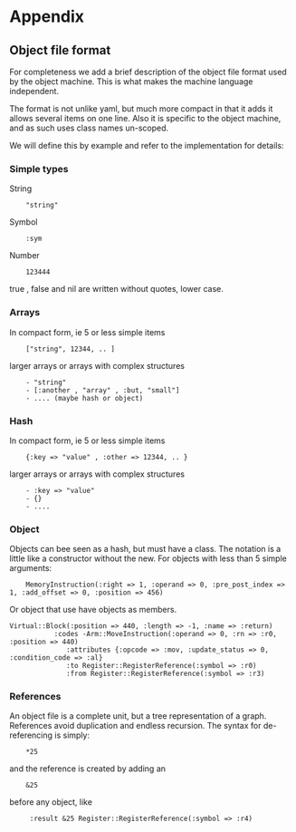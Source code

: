 # Appendix

## Object file format

For completeness we add a brief description of the object file format used by the object machine. 
This is what makes the machine language independent.

The format is not unlike yaml, but much more compact in that it adds it allows several items on one line. 
Also it is specific to the object machine, and as such uses class names un-scoped.

We will define this by example and refer to the implementation for details:

### Simple types
String
```
    "string"
```
Symbol
```
    :sym
```

Number
```
    123444
```

true , false and nil are written without quotes, lower case.

### Arrays

In compact form, ie 5 or less simple items
```
    ["string", 12344, .. ]
```
larger arrays or arrays with complex structures

```
    - "string"
    - [:another , "array" , :but, "small"]
    - .... (maybe hash or object)
```

### Hash

In compact form, ie 5 or less simple items
```
    {:key => "value" , :other => 12344, .. }
```
larger arrays or arrays with complex structures

```
    - :key => "value"
    - {}
    - ....
```

### Object

Objects can bee seen as a hash, but must have a class.
The notation is a little like a constructor without the new.
For objects with less than 5 simple arguments:
```
    MemoryInstruction(:right => 1, :operand => 0, :pre_post_index => 1, :add_offset => 0, :position => 456)
```

Or object that use have objects as members.
```
Virtual::Block(:position => 440, :length => -1, :name => :return)
           :codes -Arm::MoveInstruction(:operand => 0, :rn => :r0, :position => 440)
              :attributes {:opcode => :mov, :update_status => 0, :condition_code => :al}
              :to Register::RegisterReference(:symbol => :r0)
              :from Register::RegisterReference(:symbol => :r3)
```

### References

An object file is a complete unit, but a tree representation of a graph. 
References avoid duplication and endless recursion. The syntax for de-referencing is simply:

```
    *25
```

and the reference is created by adding an
```
    &25
```

before any object, like
```
     :result &25 Register::RegisterReference(:symbol => :r4)
```
